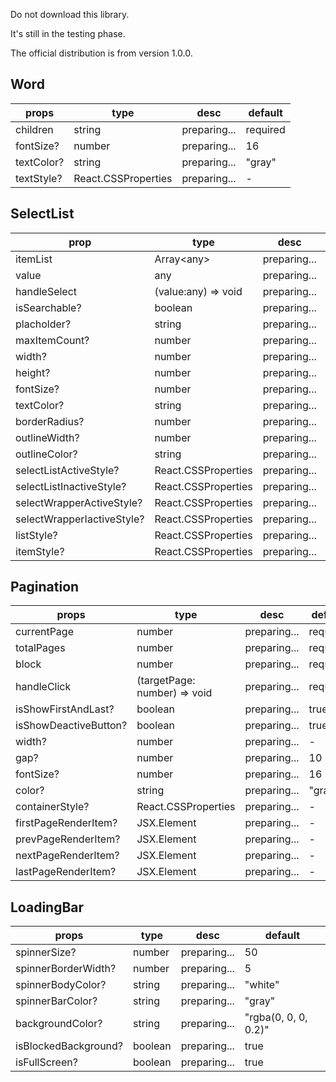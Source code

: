 Do not download this library.

It's still in the testing phase.

The official distribution is from version 1.0.0.

## Word

| props      | type                | desc         | default  |
| ---------- | ------------------- | ------------ | -------- |
| children   | string              | preparing... | required |
| fontSize?  | number              | preparing... | 16       |
| textColor? | string              | preparing... | "gray"   |
| textStyle? | React.CSSProperties | preparing... | -        |

## SelectList

| prop                       | type                | desc         | default  |
| -------------------------- | ------------------- | ------------ | -------- |
| itemList                   | Array\<any\>        | preparing... | required |
| value                      | any                 | preparing... | required |
| handleSelect               | (value:any) => void | preparing... | required |
| isSearchable?              | boolean             | preparing... | false    |
| placholder?                | string              | preparing... | -        |
| maxItemCount?              | number              | preparing... | 8        |
| width?                     | number              | preparing... | 200      |
| height?                    | number              | preparing... | 30       |
| fontSize?                  | number              | preparing... | 16       |
| textColor?                 | string              | preparing... | "gray"   |
| borderRadius?              | number              | preparing... | 5        |
| outlineWidth?              | number              | preparing... | 1        |
| outlineColor?              | string              | preparing... | "gray"   |
| selectListActiveStyle?     | React.CSSProperties | preparing... | -        |
| selectListInactiveStyle?   | React.CSSProperties | preparing... | -        |
| selectWrapperActiveStyle?  | React.CSSProperties | preparing... | -        |
| selectWrapperIactiveStyle? | React.CSSProperties | preparing... | -        |
| listStyle?                 | React.CSSProperties | preparing... | -        |
| itemStyle?                 | React.CSSProperties | preparing... | -        |

## Pagination

| props                 | type                         | desc         | default  |
| --------------------- | ---------------------------- | ------------ | -------- |
| currentPage           | number                       | preparing... | required |
| totalPages            | number                       | preparing... | required |
| block                 | number                       | preparing... | required |
| handleClick           | (targetPage: number) => void | preparing... | required |
| isShowFirstAndLast?   | boolean                      | preparing... | true     |
| isShowDeactiveButton? | boolean                      | preparing... | true     |
| width?                | number                       | preparing... | -        |
| gap?                  | number                       | preparing... | 10       |
| fontSize?             | number                       | preparing... | 16       |
| color?                | string                       | preparing... | "gray"   |
| containerStyle?       | React.CSSProperties          | preparing... | -        |
| firstPageRenderItem?  | JSX.Element                  | preparing... | -        |
| prevPageRenderItem?   | JSX.Element                  | preparing... | -        |
| nextPageRenderItem?   | JSX.Element                  | preparing... | -        |
| lastPageRenderItem?   | JSX.Element                  | preparing... | -        |

## LoadingBar

| props                | type    | desc         | default              |
| -------------------- | ------- | ------------ | -------------------- |
| spinnerSize?         | number  | preparing... | 50                   |
| spinnerBorderWidth?  | number  | preparing... | 5                    |
| spinnerBodyColor?    | string  | preparing... | "white"              |
| spinnerBarColor?     | string  | preparing... | "gray"               |
| backgroundColor?     | string  | preparing... | "rgba(0, 0, 0, 0.2)" |
| isBlockedBackground? | boolean | preparing... | true                 |
| isFullScreen?        | boolean | preparing... | true                 |
